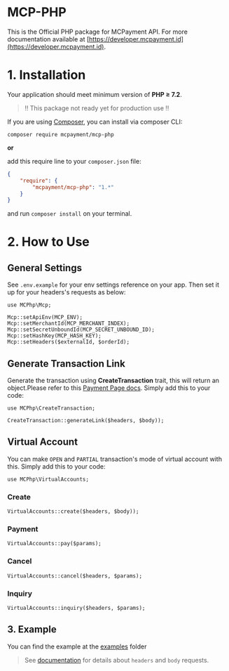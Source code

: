 MCP-PHP
===============

This is the Official PHP package for MCPayment API.
For more documentation available at [https://developer.mcpayment.id](https://developer.mcpayment.id).  
  

# 1. Installation
Your application should meet minimum version of **PHP ≥ 7.2**.
> :bangbang: This package not ready yet for production use :bangbang:

If you are using [Composer](https://getcomposer.org), you can install via composer CLI:

```
composer require mcpayment/mcp-php
```

**or**

add this require line to your `composer.json` file:

```json
{
    "require": {
        "mcpayment/mcp-php": "1.*"
    }
}
```

and run `composer install` on your terminal.
  


# 2. How to Use

## General Settings

See `.env.example` for your env settings reference on your app. Then set it up for your headers's requests as below:
```
use MCPhp\Mcp;

Mcp::setApiEnv(MCP_ENV);
Mcp::setMerchantId(MCP_MERCHANT_INDEX);
Mcp::setSecretUnboundId(MCP_SECRET_UNBOUND_ID);
Mcp::setHashKey(MCP_HASH_KEY);
Mcp::setHeaders($externalId, $orderId);
```
  

## Generate Transaction Link
Generate the transaction using **CreateTransaction** trait, this will return an object.Please refer to this [Payment Page docs](https://developer.mcpayment.id/#e129bd57-6120-4a24-852f-ab2fb5bbfeef).
Simply add this to your code:
```
use MCPhp\CreateTransaction;

CreateTransaction::generateLink($headers, $body));
```
  

## Virtual Account
You can make `OPEN` and `PARTIAL` transaction's mode of virtual account with this. Simply add this to your code:
```
use MCPhp\VirtualAccounts;
```
  

### Create
```
VirtualAccounts::create($headers, $body));
```
### Payment
```
VirtualAccounts::pay($params);
```
### Cancel
```
VirtualAccounts::cancel($headers, $params);
```
### Inquiry
```
VirtualAccounts::inquiry($headers, $params);
```
  

  
## 3. Example
You can find the example at the [examples](https://github.com/mcpayment/mcp-php/tree/main/examples) folder
> See [documentation](https://developer.mcpayment.id) for details about `headers` and `body` requests.

<!-- the readme hasn't done -->
